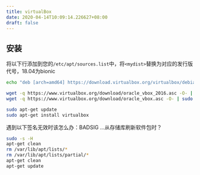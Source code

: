```yaml
---
title: virtualBox
date: 2020-04-14T10:09:14.226627+08:00
draft: false
---
```


## 安装

将以下行添加到您的`/etc/apt/sources.list`中，将`<mydist>`替换为对应的发行版代号，18.04为bionic

```bash
echo "deb [arch=amd64] https://download.virtualbox.org/virtualbox/debian bionic contrib" >> /etc/apt/sources.list

wget -q https://www.virtualbox.org/download/oracle_vbox_2016.asc -O- | sudo apt-key add -
wget -q https://www.virtualbox.org/download/oracle_vbox.asc -O- | sudo apt-key add -

sudo apt-get update
sudo apt-get install virtualbox
```

遇到以下签名无效时该怎么办：BADSIG ...从存储库刷新软件包时？

```bash
sudo -s -H
apt-get clean
rm /var/lib/apt/lists/*
rm /var/lib/apt/lists/partial/*
apt-get clean
apt-get update
```
